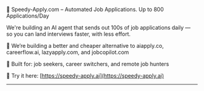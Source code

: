 👋 Speedy-Apply.com – Automated Job Applications. Up to 800 Applications/Day

We're building an AI agent that sends out 100s of job applications daily — so you can land interviews faster, with less effort.

🚀 We’re building a better and cheaper alternative to aiapply.co, careerflow.ai, lazyapply.com, and jobcopilot.com

💼 Built for: job seekers, career switchers, and remote job hunters  

🔗 Try it here: [https://speedy-apply.ai](https://speedy-apply.ai)

---
